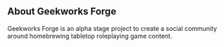 ## About Geekworks Forge

Geekworks Forge is an alpha stage project to create a social community around homebrewing tabletop roleplaying game content.
